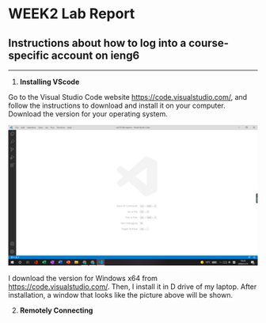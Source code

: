 # **WEEK2 Lab Report**

## Instructions about how to log into a course-specific account on ieng6 
***

1. **Installing VScode** 

Go to the Visual Studio Code website https://code.visualstudio.com/, and follow the instructions to download and install it on your computer. Download the version for your operating system.

![Image](https://github.com/RyanRongY/cse15l-lab-reports/blob/main/LW2P1.png)

I download the version for Windows x64 from https://code.visualstudio.com/. Then, I install it in D drive of my laptop. After installation,  a window that looks like the picture above will be shown.

2. **Remotely Connecting**



